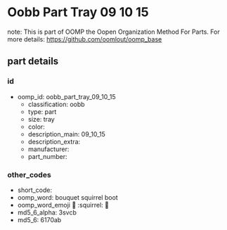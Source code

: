 # Oobb Part Tray 09 10 15  

note: This is part of OOMP the Oopen Organization Method For Parts. For more details: https://github.com/oomlout/oomp_base

##  part details





### id
* oomp_id: oobb_part_tray_09_10_15
  * classification: oobb
  * type: part
  * size: tray
  * color: 
  * description_main: 09_10_15
  * description_extra: 
  * manufacturer: 
  * part_number: 

### other_codes
* short_code: 
* oomp_word: bouquet squirrel boot
* oomp_word_emoji :bouquet: :squirrel: :boot:
* md5_6_alpha: 3svcb
* md5_6: 6170ab